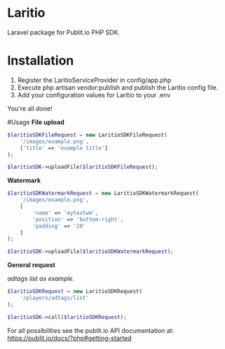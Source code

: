 # Laritio
Laravel package for Publit.io PHP SDK.

# Installation
1. Register the LaritioServiceProvider in config/app.php
2. Execute php artisan vendor:publish and publish the Laritio config file.
3. Add your configuration values for Laritio to your .env

You're all done!

#Usage
**File upload**
```php
$laritioSDKFileRequest = new LaritioSDKFileRequest(
    '/images/example.png', 
    ['title' => 'example title']
);

$laritioSDK->uploadFile($laritioSDKFileRequest);
```

**Watermark**
```php
$laritioSDKWatermarkRequest = new LaritioSDKWatermarkRequest(
    '/images/example.png',
    [
        'name' => 'mytestwm', 
        'position' => 'bottom-right', 
        'padding' => '20'
    ]
);

$laritioSDK->uploadFile($laritioSDKWatermarkRequest);
```

**General request**

_adtags list as example._
```php
$laritioSDKRequest = new LaritioSDKRequest(
    '/players/adtags/list'
);

$laritioSDK->call($laritioSDKRequest);
```

For all possibilities see the publit.io API documentation at: https://publit.io/docs/?php#getting-started
